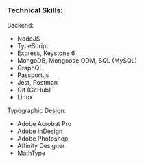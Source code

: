 ### Technical Skills:

Backend:
* NodeJS
* TypeScript
* Express, Keystone 6
* MongoDB, Mongoose ODM, SQL (MySQL)
* GraphQL
* Passport.js
* Jest, Postman
* Git (GitHub)
* Linux

Typographic Design:
* Adobe Acrobat Pro
* Adobe InDesign
* Adobe Photoshop
* Affinity Designer
* MathType

<!--
- GitHub Actions, Redis, Socket.IO, Firebase Authentication, Supertest, Docker, Vue
- Contact
- Languages
- Education
- Expirience
- Side Projects
-->
